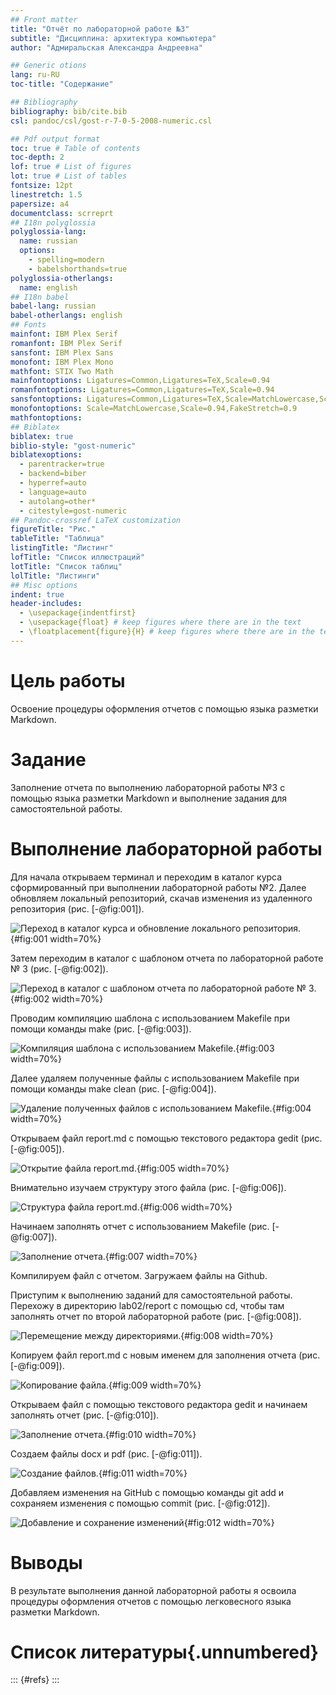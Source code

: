 ```yaml
---
## Front matter
title: "Отчёт по лабораторной работе №3"
subtitle: "Дисциплина: архитектура компьютера"
author: "Адмиральская Александра Андреевна"

## Generic otions
lang: ru-RU
toc-title: "Содержание"

## Bibliography
bibliography: bib/cite.bib
csl: pandoc/csl/gost-r-7-0-5-2008-numeric.csl

## Pdf output format
toc: true # Table of contents
toc-depth: 2
lof: true # List of figures
lot: true # List of tables
fontsize: 12pt
linestretch: 1.5
papersize: a4
documentclass: scrreprt
## I18n polyglossia
polyglossia-lang:
  name: russian
  options:
	- spelling=modern
	- babelshorthands=true
polyglossia-otherlangs:
  name: english
## I18n babel
babel-lang: russian
babel-otherlangs: english
## Fonts
mainfont: IBM Plex Serif
romanfont: IBM Plex Serif
sansfont: IBM Plex Sans
monofont: IBM Plex Mono
mathfont: STIX Two Math
mainfontoptions: Ligatures=Common,Ligatures=TeX,Scale=0.94
romanfontoptions: Ligatures=Common,Ligatures=TeX,Scale=0.94
sansfontoptions: Ligatures=Common,Ligatures=TeX,Scale=MatchLowercase,Scale=0.94
monofontoptions: Scale=MatchLowercase,Scale=0.94,FakeStretch=0.9
mathfontoptions:
## Biblatex
biblatex: true
biblio-style: "gost-numeric"
biblatexoptions:
  - parentracker=true
  - backend=biber
  - hyperref=auto
  - language=auto
  - autolang=other*
  - citestyle=gost-numeric
## Pandoc-crossref LaTeX customization
figureTitle: "Рис."
tableTitle: "Таблица"
listingTitle: "Листинг"
lofTitle: "Список иллюстраций"
lotTitle: "Список таблиц"
lolTitle: "Листинги"
## Misc options
indent: true
header-includes:
  - \usepackage{indentfirst}
  - \usepackage{float} # keep figures where there are in the text
  - \floatplacement{figure}{H} # keep figures where there are in the text
---
```


# Цель работы

Освоение процедуры оформления отчетов с помощью языка разметки Markdown.

# Задание

Заполнение отчета по выполнению лабораторной работы №3 с помощью языка разметки Markdown и выполнение задания для самостоятельной работы.

# Выполнение лабораторной работы

Для начала открываем терминал и переходим в каталог курса сформированный при выполнении лабораторной работы №2. Далее обновляем локальный репозиторий, скачав изменения из удаленного репозитория (рис. [-@fig:001]).

![Переход в каталог курса и обновление локального репозитория.](image/1.jpg){#fig:001 width=70%}

Затем переходим в каталог с шаблоном отчета по лабораторной работе № 3 (рис. [-@fig:002]).

![Переход в каталог с шаблоном отчета по лабораторной работе № 3.](image/2.jpg){#fig:002 width=70%}

Проводим компиляцию шаблона с использованием Makefile при помощи команды make (рис. [-@fig:003]). 

![Компиляция шаблона с использованием Makefile.](image/2.2.jpg){#fig:003 width=70%}

Далее удаляем полученные файлы с использованием Makefile при помощи команды make clean (рис. [-@fig:004]).

![Удаление полученных файлов с использованием Makefile.](image/3.jpg){#fig:004 width=70%}

Открываем файл report.md c помощью текстового редактора gedit (рис. [-@fig:005]). 

![Открытие файла report.md.](image/4.jpg){#fig:005 width=70%}

Внимательно изучаем структуру этого файла (рис. [-@fig:006]). 

![Структура файла report.md.](image/5.jpg){#fig:006 width=70%}

Начинаем заполнять отчет с использованием Makefile (рис. [-@fig:007]).

![Заполнение отчета.](image/6.png){#fig:007 width=70%}

Компилируем файл с отчетом. Загружаем файлы на Github.

Приступим к выполнению заданий для самостоятельной работы. Перехожу в директорию lab02/report с помощью cd, чтобы там заполнять отчет по второй лабораторной работе (рис. [-@fig:008]).

![Перемещение между директориями.](image/7.jpg){#fig:008 width=70%}

Копируем файл report.md с новым именем для заполнения отчета (рис. [-@fig:009]).

![Копирование файла.](image/8.jpg){#fig:009 width=70%}

Открываем файл с помощью текстового редактора gedit и начинаем заполнять отчет (рис. [-@fig:010]).

![Заполнение отчета.](image/9.jpg){#fig:010 width=70%}

Создаем файлы docx и pdf (рис. [-@fig:011]).

![Создание файлов.](image/10.jpg){#fig:011 width=70%}

Добавляем изменения на GitHub с помощью команды git add и сохраняем изменения с помощью commit (рис. [-@fig:012]).

![Добавление и сохранение изменений](image/11.jpg){#fig:012 width=70%}

# Выводы

В результате выполнения данной лабораторной работы я освоила процедуры оформления отчетов с помощью легковесного языка разметки Markdown.

# Список литературы{.unnumbered}

::: {#refs}
:::
